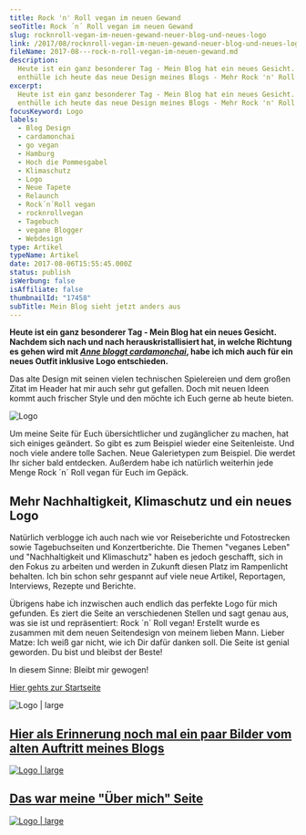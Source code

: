 ```yaml
---
title: Rock 'n' Roll vegan im neuen Gewand
seoTitle: Rock ´n´ Roll vegan im neuen Gewand
slug: rocknroll-vegan-im-neuen-gewand-neuer-blog-und-neues-logo
link: /2017/08/rocknroll-vegan-im-neuen-gewand-neuer-blog-und-neues-logo/
fileName: 2017-08---rock-n-roll-vegan-im-neuen-gewand.md
description:
  Heute ist ein ganz besonderer Tag - Mein Blog hat ein neues Gesicht. Feierlich
  enthülle ich heute das neue Design meines Blogs - Mehr Rock 'n' Roll vegan!
excerpt:
  Heute ist ein ganz besonderer Tag - Mein Blog hat ein neues Gesicht. Feierlich
  enthülle ich heute das neue Design meines Blogs - Mehr Rock 'n' Roll vegan!
focusKeyword: Logo
labels:
  - Blog Design
  - cardamonchai
  - go vegan
  - Hamburg
  - Hoch die Pommesgabel
  - Klimaschutz
  - Logo
  - Neue Tapete
  - Relaunch
  - Rock´n´Roll vegan
  - rocknrollvegan
  - Tagebuch
  - vegane Blogger
  - Webdesign
type: Artikel
typeName: Artikel
date: 2017-08-06T15:55:45.000Z
status: publish
isWerbung: false
isAffiliate: false
thumbnailId: "17458"
subTitle: Mein Blog sieht jetzt anders aus
---
```


<strong>Heute ist ein ganz besonderer Tag - Mein Blog hat ein neues Gesicht.
Nachdem sich nach und nach herauskristallisiert hat, in welche Richtung es gehen
wird mit <a href="http://cardamonchai.com"><em>Anne bloggt
cardamonchai</em></a>, habe ich mich auch für ein neues Outfit inklusive Logo
entschieden.</strong>

Das alte Design mit seinen vielen technischen Spielereien und dem großen Zitat
im Header hat mir auch sehr gut gefallen. Doch mit neuen Ideen kommt auch
frischer Style und den möchte ich Euch gerne ab heute bieten.

![Logo](http://cardamonchai.com/wp-content/uploads/2017/08/Logo-grau.png)

Um meine Seite für Euch übersichtlicher und zugänglicher zu machen, hat sich
einiges geändert. So gibt es zum Beispiel wieder eine Seitenleiste. Und noch
viele andere tolle Sachen. Neue Galerietypen zum Beispiel. Die werdet Ihr sicher
bald entdecken. Außerdem habe ich natürlich weiterhin jede Menge Rock ´n´ Roll
vegan für Euch im Gepäck.

## Mehr Nachhaltigkeit, Klimaschutz und ein neues Logo

Natürlich verblogge ich auch nach wie vor Reiseberichte und Fotostrecken sowie
Tagebuchseiten und Konzertberichte. Die Themen "veganes Leben" und
"Nachhaltigkeit und Klimaschutz" haben es jedoch geschafft, sich in den Fokus zu
arbeiten und werden in Zukunft diesen Platz im Rampenlicht behalten. Ich bin
schon sehr gespannt auf viele neue Artikel, Reportagen, Interviews, Rezepte und
Berichte.

Übrigens habe ich inzwischen auch endlich das perfekte Logo für mich gefunden.
Es ziert die Seite an verschiedenen Stellen und sagt genau aus, was sie ist und
repräsentiert: Rock ´n´ Roll vegan! Erstellt wurde es zusammen mit dem neuen
Seitendesign von meinem lieben Mann. Lieber Matze: Ich weiß gar nicht, wie ich
Dir dafür danken soll. Die Seite ist genial geworden. Du bist und bleibst der
Beste!

In diesem Sinne: Bleibt mir gewogen!

<a href="http://cardamonchai.com">Hier gehts zur Startseite</a>

![Logo | large](http://cardamonchai.com/wp-content/uploads/2017/08/facebook-title-image-2-800x330.png)

<a href="http://cardamonchai.com">

## Hier als Erinnerung noch mal ein paar Bilder vom alten Auftritt meines Blogs

![Logo | large](http://cardamonchai.com/wp-content/uploads/2017/08/1-800x459.png)

## Das war meine "Über mich" Seite

![Logo | large](http://cardamonchai.com/wp-content/uploads/2017/08/4-800x831.png)

<a href="/cardamonchai-blick-hinter-die-kulissen/">

<span style="border-radius: 2px; text-indent: 20px; width: auto; padding: 0px 4px 0px 0px; text-align: center; font: bold 11px/20px 'Helvetica Neue',Helvetica,sans-serif; color: #ffffff; background: #bd081c no-repeat scroll 3px 50% / 14px 14px; position: absolute; opacity: 1; z-index: 8675309; display: none; cursor: pointer; top: 104px; left: 1584px;">Merken</span>

<span style="border-radius: 2px; text-indent: 20px; width: auto; padding: 0px 4px 0px 0px; text-align: center; font: bold 11px/20px 'Helvetica Neue',Helvetica,sans-serif; color: #ffffff; background: #bd081c no-repeat scroll 3px 50% / 14px 14px; position: absolute; opacity: 1; z-index: 8675309; display: none; cursor: pointer; top: 104px; left: 1584px;">Merken</span>
